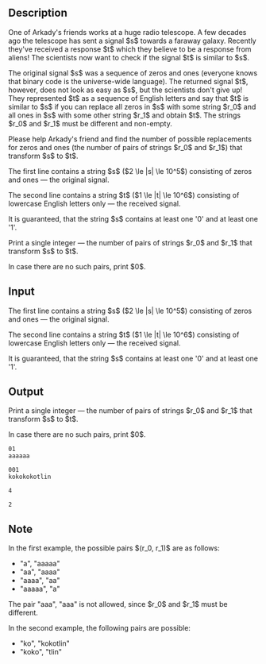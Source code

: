 ## Description

<div><p>One of Arkady's friends works at a huge radio telescope. A few decades ago the telescope has sent a signal $s$ towards a faraway galaxy. Recently they've received a response $t$ which they believe to be a response from aliens! The scientists now want to check if the signal $t$ is similar to $s$.</p><p>The original signal $s$ was a sequence of zeros and ones (everyone knows that binary code is the universe-wide language). The returned signal $t$, however, does not look as easy as $s$, but the scientists don't give up! They represented $t$ as a sequence of English letters and say that $t$ is similar to $s$ if you can replace all zeros in $s$ with some string $r_0$ and all ones in $s$ with some other string $r_1$ and obtain $t$. The strings $r_0$ and $r_1$ must be different and non-empty.</p><p>Please help Arkady's friend and find the number of possible replacements for zeros and ones (the number of pairs of strings $r_0$ and $r_1$) that transform $s$ to $t$.</p></div><div class="input-specification"><p>The first line contains a string $s$ ($2 \le |s| \le 10^5$) consisting of zeros and ones&nbsp;— the original signal.</p><p>The second line contains a string $t$ ($1 \le |t| \le 10^6$) consisting of lowercase English letters only&nbsp;— the received signal.</p><p>It is guaranteed, that the string $s$ contains at least one '<span class="tex-font-style-tt">0</span>' and at least one '<span class="tex-font-style-tt">1</span>'.</p></div><div class="output-specification"><p>Print a single integer&nbsp;— the number of pairs of strings $r_0$ and $r_1$ that transform $s$ to $t$.</p><p>In case there are no such pairs, print $0$.</p></div>

## Input

<p>The first line contains a string $s$ ($2 \le |s| \le 10^5$) consisting of zeros and ones&nbsp;— the original signal.</p><p>The second line contains a string $t$ ($1 \le |t| \le 10^6$) consisting of lowercase English letters only&nbsp;— the received signal.</p><p>It is guaranteed, that the string $s$ contains at least one '<span class="tex-font-style-tt">0</span>' and at least one '<span class="tex-font-style-tt">1</span>'.</p>

## Output

<p>Print a single integer&nbsp;— the number of pairs of strings $r_0$ and $r_1$ that transform $s$ to $t$.</p><p>In case there are no such pairs, print $0$.</p>





```input1
01
aaaaaa
```




```input2
001
kokokokotlin
```




```output1
4
```




```output2
2
```



## Note

<p>In the first example, the possible pairs $(r_0, r_1)$ are as follows:</p><ul> <li> "<span class="tex-font-style-tt">a</span>", "<span class="tex-font-style-tt">aaaaa</span>" </li><li> "<span class="tex-font-style-tt">aa</span>", "<span class="tex-font-style-tt">aaaa</span>" </li><li> "<span class="tex-font-style-tt">aaaa</span>", "<span class="tex-font-style-tt">aa</span>" </li><li> "<span class="tex-font-style-tt">aaaaa</span>", "<span class="tex-font-style-tt">a</span>" </li></ul> <p>The pair "<span class="tex-font-style-tt">aaa</span>", "<span class="tex-font-style-tt">aaa</span>" is not allowed, since $r_0$ and $r_1$ must be different.</p><p>In the second example, the following pairs are possible: </p><ul> <li> "<span class="tex-font-style-tt">ko</span>", "<span class="tex-font-style-tt">kokotlin</span>" </li><li> "<span class="tex-font-style-tt">koko</span>", "<span class="tex-font-style-tt">tlin</span>" </li></ul>
